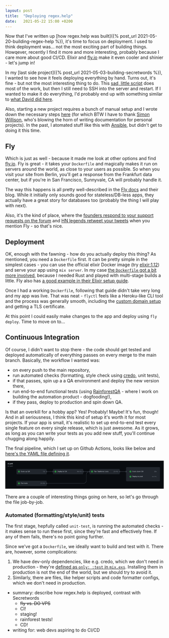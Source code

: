 ```yaml
---
layout: post
title:  "Deploying regex.help"
date:   2021-05-22 15:00 +0200
---
```


Now that I've written up [how regex.help was built]({% post_url 2021-05-20-building-regex-help %}), it's time to focus on deployment. I used to think deployment was... not the most exciting part of building things. Howqever, recently I find it more and more interesting, probably because I care more about good CI/CD. Elixir and [fly.io](https://fly.io) make it even cooler and shinier - let's jump in!

In my [last side project]({% post_url 2021-05-03-building-secretwords %}), I wanted to see how it feels deploying everything by hand. Turns out, it's fine - but not the most interesting thing to do. This [sad, little script](https://github.com/maciejgryka/secretwords/blob/main/script/deploy) does most of the work, but then I still need to SSH into the server and restart. If I wanted to make it do everything, I'd probably end up with something similar to [what David did here](https://github.com/zestcreative/elixir-utilities-web/blob/main/bin/deploy).

Also, starting a new project requires a bunch of manual setup and I wrote down the necessary steps [here](https://github.com/maciejgryka/secretwords/blob/main/docs/provision.md) (for which BTW I have to thank [Simon Willison](twitter.com/simonw/), who's blowing the horn of writing documentation for personal projects). In the past, I atomated stuff like this with [Ansible](https://www.ansible.com/), but didn't get to doing it this time.

## Fly

Which is just as well - because it made me look at other options and find [fly.io](https://fly.io/). Fly is great - it takes your `Dockerfile` and magically makes it run on servers around the world, as close to your users as possible. So when you visit your site from Berlin, you'll get a response from the Frankfurt data center, but if you're in San Francisco, Sunnyvale, CA will probably handle it.

The way this happens is all pretty well-described in the [Fly docs](https://fly.io/docs/introduction/) and their blog. While it initially only sounds good for stateless/DB-less apps, they actually have a great story for databases too (probably the thing I will play with next).

Also, it's the kind of place, where the [founders respond to your support requests on the forum](https://community.fly.io/t/elixir-buildpacks-error/1234/20?u=maciej) and [HN legends retweet your tweets](https://twitter.com/tqbf/status/1395838083111739395) when you mention Fly - so that's nice.

## Deployment

OK, enough with the fawning - how do you actually deploy this thing? As mentioned, you need a `Dockerfile` first. It can be pretty simple in the simplest cases - you can use the official elixir Docker image (try [elixir:1.12](https://hub.docker.com/_/elixir/)) and serve your app using `mix server`. In my case [the `Dockerfile` got a bit more involved](https://github.com/maciejgryka/regex_help/blob/main/Dockerfile), because I needed Rust and played with multi-stage builds a little. Fly also has [a good example in their Elixir setup guide](https://fly.io/docs/getting-started/elixir/#dockerfile).

Once I had a working `Dockerfile`, following that guide didn't take very long and my app was live. That was neat - `flyctl` feels like a Heroku-like CLI tool and the process was generally smooth, including the [custom domain setup](https://fly.io/docs/app-guides/custom-domains-with-fly/) and getting a TLS certificate.

At this point I could easily make changes to the app and deploy using `fly deploy`. Time to move on to...

## Continuous Integration

Of course, I didn't want to stop there - the code should get tested and deployed automatically of everything passes on every merge to the main branch. Basically, the workflow I wanted was:

- on every push to the main repository,
- run automated checks (formatting, style check using [credo](https://github.com/rrrene/credo), unit tests),
- if that passes, spin up a a QA environment and deploy the new version there,
- run end-to-end functional tests (using [RainforestQA](rainforestqa.com/) - where I work on building the automation product - dogfooding!),
- if they pass, deploy to production and spin down QA.

Is that an overkill for a hobby app? Yes! Probably! Maybe! It's fun, though! And in all seriousness, I think this kind of setup it's worth it for most projects. If your app is small, it's realistic to set up end-to-end test every single feature on every single release, which is just awesome. As it grows, as long as you can write your tests as you add new stuff, you'll continue chugging along happily.

The final pipeline, which I set up on Github Actions, looks like below and [here's the YAML file defining it](https://github.com/maciejgryka/regex_help/blob/main/.github/workflows/ci.yml).

![GitHub Actions CI Pipeline for regex.help](/static/2021-06-09-regex-help-ci.png)

There are a couple of interesting things going on here, so let's go through the file job-by-job.

### Automated (formatting/style/unit) tests

The first stage, hepfully called `unit-test`, is running the automated checks - it makes sense to run these first, since they're fast and effectively free. If any of them fails, there's no point going further.

Since we've got a `Dockerfile`, we ideally want to build and test with it. There are, however, some complications:

1. We have dev-only dependencies, like e.g. credo, which we don't need in production - they're [defined as `only: :test` in `mix.exs`](https://github.com/maciejgryka/regex_help/blob/1f5d7e3892a204764fde2288bcf87b44bbc6f160/mix.exs#L51). Installing them in production is not the end of the world, but we should try to avoid it.
1. Similarly, there are files, like helper scripts and code formatter configs, which we don't need in production.

- summary: describe how regex.help is deployed, contrast with Secretwords
    - ~~fly vs. DO VPS~~
    - CI!
    - staging!
    - rainforest tests!
    - CD!
- writing for: web devs aspiring to do CI/CD

